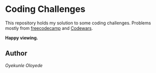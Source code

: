 # Coding Challenges

This repository holds my solution to some coding challenges.
Problems mostly from [freecodecamp](freecodecamp.org) and [Codewars](codewars.com).

**Happy viewing.**

## Author
*Oyekunle Oloyede*
